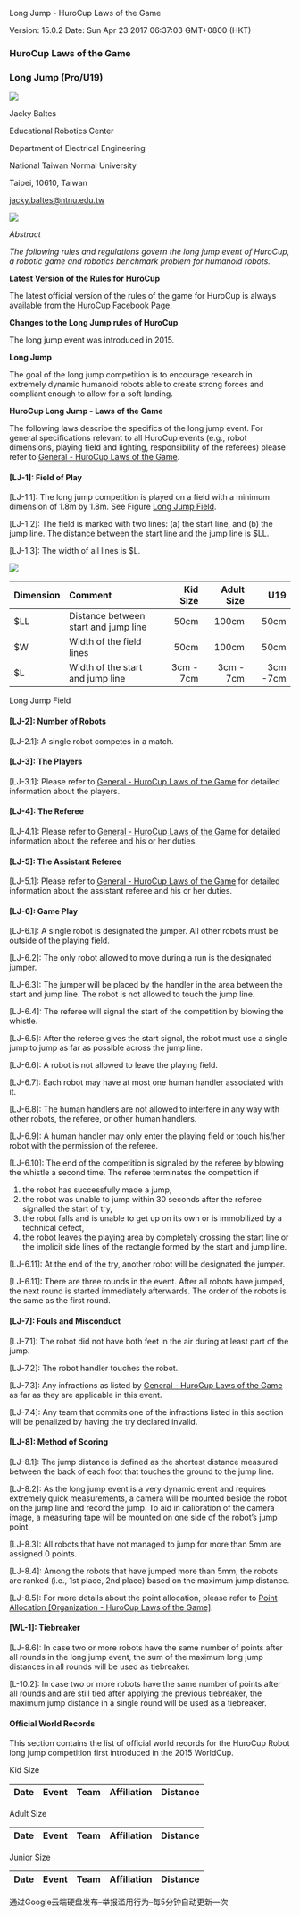 Long Jump - HuroCup Laws of the Game

Version: 15.0.2 Date: Sun Apr 23 2017 06:37:03 GMT+0800 (HKT)

	

### HuroCup Laws of the Game

### Long Jump (Pro/U19)

![](1.png)

Jacky Baltes

Educational Robotics Center

Department of Electrical Engineering

National Taiwan Normal University

Taipei, 10610, Taiwan

[jacky.baltes@ntnu.edu.tw](jacky.baltes@ntnu.edu.tw)

![](2.png)

*Abstract*

*The following rules and regulations govern the long jump event of HuroCup, a robotic game and robotics benchmark problem for humanoid robots.*

**Latest Version of the Rules for HuroCup**

The latest official version of the rules of the game for HuroCup is always available from the [HuroCup Facebook Page](https://www.google.com/url?q=http://www.facebook.com/groups/hurocup&sa=D&ust=1514012337879000&usg=AFQjCNH-GedtqkeDlW9rGxoqGdG5hSJjRg).

**Changes to the Long Jump rules of HuroCup**

The long jump event was introduced in 2015.

**Long Jump**

The goal of the long jump competition is to encourage research in extremely dynamic humanoid robots able to create strong forces and compliant enough to allow for a soft landing.

**HuroCup Long Jump - Laws of the Game**

The following laws describe the specifics of the long jump event. For general specifications relevant to all HuroCup events (e.g., robot dimensions, playing field and lighting, responsibility of the referees) please refer to [General - HuroCup Laws of the Game](https://www.google.com/url?q=https://docs.google.com/document/d/15laUlB6uZ56J5WpGPhepb7P8O7ul-8K5sgdf4uwu4Ak/pub&sa=D&ust=1514012337881000&usg=AFQjCNF-SujWAltWzRO2OXL4dwm2jsZAlw).

#### [LJ-1]: Field of Play

[LJ-1.1]: The long jump competition is played on a field with a minimum dimension of 1.8m by 1.8m. See Figure [Long Jump Field](https://docs.google.com/document/d/1eNKoKVrOe-rQkWAM51IBClWYoIAtyyjrTyqxc2hsdXM/pub#id.nxpjv9n9wwb4).

[LJ-1.2]: The field is marked with two lines: (a) the start line, and (b) the jump line. The distance between the start line and the jump line is $LL.

[LJ-1.3]: The width of all lines is $L.


![](3.png)

Dimension | Comment | Kid Size | Adult Size | U19
:- | :- | -: | -: | -:
$LL | Distance between start and jump line | 50cm | 100cm | 50cm
$W |Width of the field lines|50cm|100cm|50cm
$L|Width of the start and jump line|3cm - 7cm|3cm - 7cm|3cm -7cm

Long Jump Field


#### [LJ-2]: Number of Robots

[LJ-2.1]: A single robot competes in a match.

#### [LJ-3]: The Players

[LJ-3.1]: Please refer to [General - HuroCup Laws of the Game](https://www.google.com/url?q=https://docs.google.com/document/d/15laUlB6uZ56J5WpGPhepb7P8O7ul-8K5sgdf4uwu4Ak/pub&sa=D&ust=1514012337892000&usg=AFQjCNECK7oe_SQp2KcKIsxktkPLpsaE6g) for detailed information about the players.

#### [LJ-4]: The Referee

[LJ-4.1]: Please refer to [General - HuroCup Laws of the Game](https://www.google.com/url?q=https://docs.google.com/document/d/15laUlB6uZ56J5WpGPhepb7P8O7ul-8K5sgdf4uwu4Ak/pub&sa=D&ust=1514012337892000&usg=AFQjCNECK7oe_SQp2KcKIsxktkPLpsaE6g) for detailed information about the referee and his or her duties.

#### [LJ-5]: The Assistant Referee

[LJ-5.1]: Please refer to [General - HuroCup Laws of the Game](https://www.google.com/url?q=https://docs.google.com/document/d/15laUlB6uZ56J5WpGPhepb7P8O7ul-8K5sgdf4uwu4Ak/pub&sa=D&ust=1514012337892000&usg=AFQjCNECK7oe_SQp2KcKIsxktkPLpsaE6g) for detailed information about the assistant referee and his or her duties.

#### [LJ-6]: Game Play

[LJ-6.1]: A single robot is designated the jumper. All other robots must be outside of the playing field.

[LJ-6.2]: The only robot allowed to move during a run is the designated jumper.

[LJ-6.3]: The jumper will be placed by the handler in the area between the start and jump line. The robot is not allowed to touch the jump line.

[LJ-6.4]: The referee will signal the start of the competition by blowing the whistle.

[LJ-6.5]: After the referee gives the start signal, the robot must use a single jump to jump as far as possible across the jump line.

[LJ-6.6]: A robot is not allowed to leave the playing field.

[LJ-6.7]: Each robot may have at most one human handler associated with it.

[LJ-6.8]: The human handlers are not allowed to interfere in any way with other robots, the referee, or other human handlers.

[LJ-6.9]: A human handler may only enter the playing field or touch his/her robot with the permission of the referee.

[LJ-6.10]: The end of the competition is signaled by the referee by blowing the whistle a second time. The referee terminates the competition if

1. the robot has successfully made a jump,
2. the robot was unable to jump within 30 seconds after the referee signalled the start of try,
3. the robot falls and is unable to get up on its own or is immobilized by a technical defect,
4. the robot leaves the playing area by completely crossing the start line or the implicit side lines of the rectangle formed by the start and jump line.

[LJ-6.11]: At the end of the try, another robot will be designated the jumper.

[LJ-6.11]: There are three rounds in the event. After all robots have jumped, the next round is started immediately afterwards. The order of the robots is the same as the first round.

#### [LJ-7]: Fouls and Misconduct

[LJ-7.1]: The robot did not have both feet in the air during at least part of the jump.

[LJ-7.2]: The robot handler touches the robot.

[LJ-7.3]: Any infractions as listed by [General - HuroCup Laws of the Game](https://www.google.com/url?q=https://docs.google.com/document/d/15laUlB6uZ56J5WpGPhepb7P8O7ul-8K5sgdf4uwu4Ak/pub&sa=D&ust=1514012337892000&usg=AFQjCNECK7oe_SQp2KcKIsxktkPLpsaE6g) as far as they are applicable in this event.

[LJ-7.4]: Any team that commits one of the infractions listed in this section will be penalized by having the try declared invalid.

#### [LJ-8]: Method of Scoring

[LJ-8.1]: The jump distance is defined as the shortest distance measured between the back of each foot that touches the ground to the jump line.

[LJ-8.2]: As the long jump event is a very dynamic event and requires extremely quick measurements, a camera will be mounted beside the robot on the jump line and record the jump. To aid in calibration of the camera image, a measuring tape will be mounted on one side of the robot’s jump point.

[LJ-8.3]: All robots that have not managed to jump for more than 5mm are assigned 0 points.

[LJ-8.4]: Among the robots that have jumped more than 5mm, the robots are ranked (i.e., 1st place, 2nd place) based on the maximum jump distance.

[LJ-8.5]: For more details about the point allocation, please refer to [Point Allocation [Organization - HuroCup Laws of the Game]](https://www.google.com/url?q=https://docs.google.com/document/d/1kn2_dtNp65n1j5TjZWJVIlTKRFcNkTSpARkdhLHNA1c/edit%23bookmark%3Did.rzzlothp76e9&sa=D&ust=1514012337899000&usg=AFQjCNFhT_c5bFUcL4OcbYZEJ3udNbjGhQ).

#### [WL-1]: Tiebreaker

[LJ-8.6]: In case two or more robots have the same number of points after all rounds in the long jump event, the sum of the maximum long jump distances in all rounds will be used as tiebreaker.

[L-10.2]: In case two or more robots have the same number of points after all rounds and are still tied after applying the previous tiebreaker, the maximum jump distance in a single round will be used as a tiebreaker.

#### Official World Records

This section contains the list of official world records for the HuroCup Robot long jump competition first introduced in the 2015 WorldCup.

Kid Size

| Date | Event | Team | Affiliation	| Distance |
| - | - | - | - | - |

Adult Size

| Date | Event | Team | Affiliation	| Distance |
| - | - | - | - | - |

Junior Size

| Date | Event | Team | Affiliation	| Distance |
| - | - | - | - | - |


通过Google云端硬盘发布–举报滥用行为–每5分钟自动更新一次

